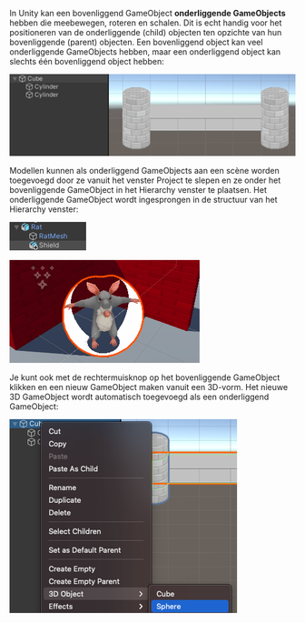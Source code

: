 In Unity kan een bovenliggend GameObject **onderliggende GameObjects** hebben die meebewegen, roteren en schalen. Dit is echt handig voor het positioneren van de onderliggende (child) objecten ten opzichte van hun bovenliggende (parent) objecten. Een bovenliggend object kan veel onderliggende GameObjects hebben, maar een onderliggend object kan slechts één bovenliggend object hebben:

![Het Hierarchy venster met een Kubus met twee onderliggende cilinder GameObjects. De Scèneweergave toont dat dit een deel van de muur vormt die als één geheel wordt verplaatst en gedraaid.](images/wall-panel.png)

Modellen kunnen als onderliggend GameObjects aan een scène worden toegevoegd door ze vanuit het venster Project te slepen en ze onder het bovenliggende GameObject in het Hierarchy venster te plaatsen. Het onderliggende GameObject wordt ingesprongen in de structuur van het Hierarchy venster:

![De Hierarchy window met Rat-model GameObject en het Shield-model als een onderliggend GameObject van de Rat.](images/shield-child.png)

![De Scèneweergave met het Shield GameObject gepositioneerd met het Rat GameObject.](images/shield-scene.png)

Je kunt ook met de rechtermuisknop op het bovenliggende GameObject klikken en een nieuw GameObject maken vanuit een 3D-vorm. Het nieuwe 3D GameObject wordt automatisch toegevoegd als een onderliggend GameObject:

![Het Hierarchy venster toont een Kubus met het snelmenu en het 3D Object 'Sphere' gemarkeerd.](images/right-click-child.png)
